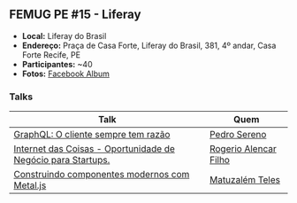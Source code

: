 ## FEMUG PE #15 - Liferay

* **Local:** Liferay do Brasil
* **Endereço:** Praça de Casa Forte, Liferay do Brasil, 381, 4º andar, Casa Forte Recife, PE
* **Participantes:** ~40
* **Fotos:** [Facebook Album](https://www.facebook.com/pg/femugpe/photos/?tab=album&album_id=1559535444133840)


### Talks

| Talk                            | Quem                                                               
| ------------------------------  | ------------------------------------------------------------------
| [GraphQL: O cliente sempre tem razão](https://docs.google.com/presentation/d/1qnhq2sLS3hFNwOHc1767lvB33haew9PkDqm5mHX9JEY/edit#slide=id.p) | [Pedro Sereno](http://github.com/psg2)
| [Internet das Coisas - Oportunidade de Negócio para Startups.](https://docs.google.com/presentation/d/1KXdJBQUQijEtRM1UB-BYJxRnG5lq1F3mlQGm0LQahc8/edit#slide=id.p4) | [Rogerio Alencar Filho](https://github.com/rogerin/IoT-AngularFire2-NodeMCU)
| [Construindo componentes modernos com Metal.js]() | [Matuzalém Teles](https://github.com/matuzalemsteles  )